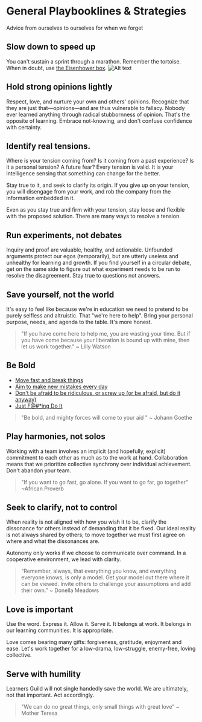 # General Playbooklines & Strategies

Advice from ourselves to ourselves for when we forget

## Slow down to speed up

You can't sustain a sprint through a marathon. Remember the tortoise. When in doubt, use [the Eisenhower box][eisenhower-box].
![Alt text](/imageseisenhowerbox.jpg)

## Hold strong opinions lightly

Respect, love, and nurture your own and others' opinions. Recognize that they are just that—opinions—and are thus vulnerable to fallacy. Nobody ever learned anything through radical stubbornness of opinion. That's the opposite of learning. Embrace not-knowing, and don't confuse confidence with certainty.


## Identify real tensions.

Where is your tension coming from? Is it coming from a past experience? Is it a personal tension? A future fear? Every tension is valid. It is your intelligence sensing that something can change for the better.

Stay true to it, and seek to clarify its origin. If you give up on your tension, you will disengage from your work, and rob the company from the information embedded in it.

Even as you stay true and firm with your tension, stay loose and flexible with the proposed solution. There are many ways to resolve a tension.

## Run experiments, not debates

Inquiry and proof are valuable, healthy, and actionable. Unfounded arguments protect our egos (temporarily), but are utterly useless and unhealthy for learning and growth. If you find yourself in a circular debate, get on the same side to figure out what experiment needs to be run to resolve the disagreement. Stay true to questions not answers.

## Save yourself, not the world

It's easy to feel like because we're in education we need to pretend to be purely selfless and altruistic. That "we're here to help". Bring your personal purpose, needs, and agenda to the table. It's more honest.

> "If you have come here to help me, you are wasting your time. But if you have come because your liberation is bound up with mine, then let us work together." ~ Lilly Watson

## Be Bold

* [Move fast and break things](http://startupquote.com/post/1624569753)
* [Aim to make new mistakes every day](https://www.google.com/search?q=make+mistakes+quotes&espv=2&biw=1280&bih=657&tbm=isch&tbo=u&source=univ&sa=X&ved=0ahUKEwiKid--57jJAhVL5WMKHdwJDkkQsAQIGw)
* [Don't be afraid to be ridiculous, or screw up (or be afraid, but do it anyway)](https://www.ted.com/talks/ken_robinson_says_schools_kill_creativity?language=en)
* [Just F@#*ing Do It](http://www.bothsidesofthetable.com/2009/11/19/what-makes-an-entrepreneur-four-lettersjfdi/)

> "Be bold, and mighty forces will come to your aid " ~ Johann Goethe

## Play harmonies, not solos

Working with a team involves an implicit (and hopefully, explicit) commitment to each other as much as to the work at hand. Collaboration means that we prioritize collective synchrony over individual achievement. Don't abandon your team.

> "If you want to go fast, go alone. If you want to go far, go together" ~African Proverb

## Seek to clarify, not to control

When reality is not aligned with how you wish it to be, clarify the dissonance for others instead of demanding that it be fixed. Our ideal reality is not always shared by others; to move together we must first agree on where and what the dissonances are.

Autonomy only works if we choose to communicate over command. In a cooperative environment, we lead with clarity.

> “Remember, always, that everything you know, and everything everyone knows, is only a model. Get your model out there where it can be viewed. Invite others to challenge your assumptions and add their own.” ~ Donella Meadows

## Love is important

Use the word. Express it. Allow it. Serve it. It belongs at work. It belongs in our learning communities. It is appropriate.  

Love comes bearing many gifts: forgiveness, gratitude, enjoyment and ease. Let's work together for a low-drama, low-struggle, enemy-free, loving collective.

## Serve with humility

Learners Guild will not single handedly save the world. We are ultimately, not that important. Act accordingly.

> "We can do no great things, only small things with great love" ~ Mother Teresa


[eisenhower-box]: http://jamesclear.com/eisenhower-box
